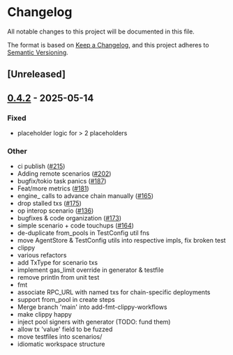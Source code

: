 # Changelog

All notable changes to this project will be documented in this file.

The format is based on [Keep a Changelog](https://keepachangelog.com/en/1.0.0/),
and this project adheres to [Semantic Versioning](https://semver.org/spec/v2.0.0.html).

## [Unreleased]

## [0.4.2](https://github.com/flashbots/contender/releases/tag/contender_testfile-v0.4.2) - 2025-05-14

### Fixed

- placeholder logic for > 2 placeholders

### Other

- ci publish ([#215](https://github.com/flashbots/contender/pull/215))
- Adding remote scenarios ([#202](https://github.com/flashbots/contender/pull/202))
- bugfix/tokio task panics ([#187](https://github.com/flashbots/contender/pull/187))
- Feat/more metrics ([#181](https://github.com/flashbots/contender/pull/181))
- engine_ calls to advance chain manually ([#165](https://github.com/flashbots/contender/pull/165))
- drop stalled txs ([#175](https://github.com/flashbots/contender/pull/175))
- op interop scenario ([#136](https://github.com/flashbots/contender/pull/136))
- bugfixes & code organization ([#173](https://github.com/flashbots/contender/pull/173))
- simple scenario + code touchups ([#164](https://github.com/flashbots/contender/pull/164))
- de-duplicate from_pools in TestConfig util fns
- move AgentStore & TestConfig utils into respective impls, fix broken test
- clippy
- various refactors
- add TxType for scenario txs
- implement gas_limit override in generator & testfile
- remove println from unit test
- fmt
- associate RPC_URL with named txs for chain-specific deployments
- support from_pool in create steps
- Merge branch 'main' into add-fmt-clippy-workflows
- make clippy happy
- inject pool signers with generator (TODO: fund them)
- allow tx 'value' field to be fuzzed
- move testfiles into scenarios/
- idiomatic workspace structure
